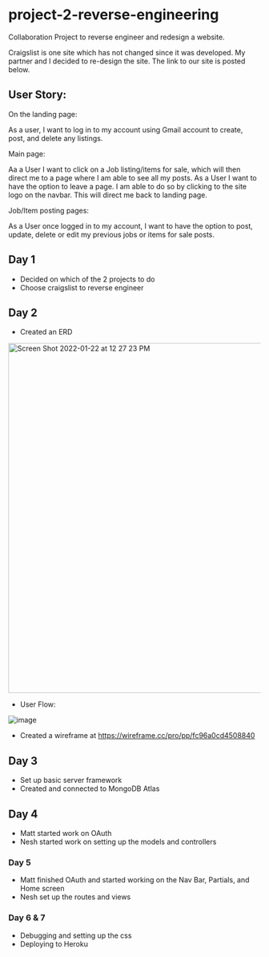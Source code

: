 # project-2-reverse-engineering
Collaboration Project to reverse engineer and redesign a website.

Craigslist is one site which has not changed since it was developed. My partner and I decided to re-design the site. The link to our site is posted below. 

## User Story:

On the landing page:

As a user, I want to log in to my account using Gmail account to create, post, and delete any listings.


Main page:

Aa a User I want to click on a Job listing/items for sale, which will then direct me to a page where I am able to see all my posts. 
As a User I want to have the option to leave a page. I am able to do so by clicking to the site logo on the navbar. This will direct me back to landing page. 


Job/Item posting pages:

As a User once logged in to my account, I want to have the option to post, update, delete or edit my previous jobs or items for sale posts. 

## Day 1
* Decided on which of the 2 projects to do
* Choose craigslist to reverse engineer

## Day 2
* Created an ERD

 <img width="698" alt="Screen Shot 2022-01-22 at 12 27 23 PM" src="https://user-images.githubusercontent.com/92559697/150651541-9d8b346f-7e0e-43fb-ad3b-67bd1b236867.png">

* User Flow:

![image](https://user-images.githubusercontent.com/92559697/150653015-bd2b4b6a-84a8-4ea5-9faf-3390166d2b8b.png)




* Created a wireframe at https://wireframe.cc/pro/pp/fc96a0cd4508840

## Day 3
* Set up basic server framework
* Created and connected to MongoDB Atlas

## Day 4 
* Matt started work on OAuth
* Nesh started work on setting up the models and controllers

### Day 5
* Matt finished OAuth and started working on the Nav Bar, Partials, and Home screen
* Nesh set up the routes and views

### Day 6 & 7
* Debugging and setting up the css
* Deploying to Heroku
